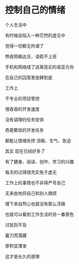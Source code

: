 
# 控制自己的情绪

个人生活中

有时候会陷入一种茫然的虚无中

觉得一切都无所谓了

熬夜网瘾达旦，请假不上班

手机和网络成了逃离现实的诺亚方舟

在自己的囚笼里放肆到底


工作上

不专业的项目管控

慢吞吞的开发速度

没有调理的任务安排

奇葩繁琐的开发任务

都能让情绪失控 消极、生气、急迫


其实 现在已经好多了

有了健身、阅读、创作、学习的兴趣

每天的过得很充实免于虚无

工作上的事情也不非得严苛自己

无来由地将自己和别人搞烦

慢下来自然心也就没有那么浮躁

也就可以看到工作生活的另一番景色

过犹则不及 

蓄力而潜藏 

厚积显薄发

这才是长久的道理
